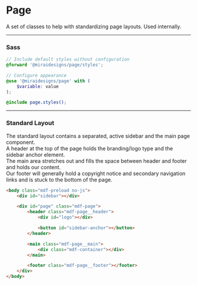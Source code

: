 # Page

A set of classes to help with standardizing page layouts.
Used internally.

---

### Sass

```scss
// Include default styles without configuration
@forward '@miraidesigns/page/styles';
```

```scss
// Configure appearance
@use '@miraidesigns/page' with (
    $variable: value
);

@include page.styles();
```

---

### Standard Layout

The standard layout contains a separated, active sidebar and the main page component.\
A header at the top of the page holds the branding/logo type and the sidebar anchor element.\
The main area stretches out and fills the space between header and footer and holds our content.\
Our footer will generally hold a copyright notice and secondary navigation links and is stuck to the bottom of the page.

```html
<body class="mdf-preload no-js">
    <div id="sidebar"></div>

    <div id="page" class="mdf-page">
        <header class="mdf-page__header">
            <div id="logo"></div>

            <button id="sidebar-anchor"></button>
        </header>

        <main class="mdf-page__main">
            <div class="mdf-container"></div>
        </main>

        <footer class="mdf-page__footer"></footer>
    </div>
</body>
```